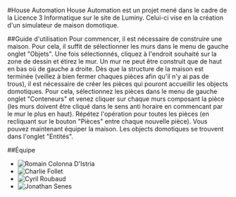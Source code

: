 #House Automation
House Automation est un projet mené dans le cadre de la Licence 3 Informatique 
sur le site de Luminy. Celui-ci vise en la création d'un simulateur de maison domotique.


##Guide d'utilisation
Pour commencer, il est nécessaire de construire une maison. Pour cela, il suffit de 
sélectionner les murs dans le menu de gauche onglet "Objets". Une fois sélectionnés, 
cliquez à l'endroit souhaité sur la zone de dessin et étirez le mur. Un mur ne peut être 
construit que de haut en bas où de gauche a droite. Dès que la structure de la maison est
terminée (veillez à bien fermer chaques pièces afin qu'il n'y ai pas de trous), il est nécessaire
de créer les pièces qui pouront accueillir les objects domotiques. Pour cela, sélectionnez
les pièces dans le menu de gauche onglet "Conteneurs" et venez cliquer sur chaque murs
composant la pièce (les murs doivent être cliqué dans le sens anti horaire en commencant par 
le mur le plus en haut). Répétez l'opération pour toutes les pièces (en recliquant sur le bouton "Pièces"
entre chaque nouvelle pièce).
Vous pouvez maintenant équiper la maison. Les objects domotiques se trouvent dans l'onglet 
"Entités". 


##Équipe
- ![Romain Colonna D'Istria](https://github.com/romain-colonna-distria)
- ![Charlie Follet](https://github.com/charlieFollet)
- ![Cyril Roubaud](https://github.com/roubaud-cyril)
- ![Jonathan Senes](https://github.com/oniwas14)
